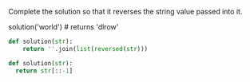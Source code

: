 Complete the solution so that it reverses the string value passed into it.

solution('world') # returns 'dlrow'
```python
def solution(str):
    return ''.join(list(reversed(str)))
```
```python
def solution(str):
  return str[::-1]
```
